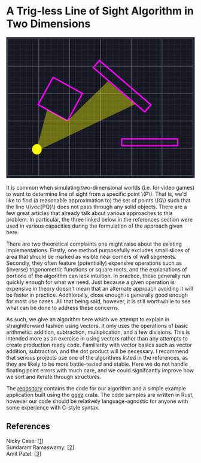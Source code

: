 # A Trig-less Line of Sight Algorithm in Two Dimensions

![Line of Sight Example](./images/example.png "An example of what we are trying to do")

It is common when simulating two-dimensional worlds (i.e. for video games) to want to determine line of sight from a specific point \\(P\\). That is, we'd like to find (a reasonable approximation to) the set of points \\(Q\\) such that the line \\(\vec{PQ}\\) does not pass through any solid objects. There are a few great articles that already talk about various approaches to this problem. In particular, the three linked below in the references section were used in various capacities during the formulation of the approach given here.

There are two theoretical complaints one might raise about the existing implementations. Firstly, one method purposefully excludes small slices of area that should be marked as visible near corners of wall segments. Secondly, they often feature (potentially) expensive operations such as (inverse) trigonometric functions or square roots, and the explanations of portions of the algorithm can lack intuition. In practice, these generally run quickly enough for what we need. Just because a given operation is expensive in theory doesn't mean that an alternate approach avoiding it will be faster in practice. Additionally, close enough is generally good enough for most use cases. All that being said, however, it is still worthwhile to see what can be done to address these concerns.

As such, we give an algorithm here which we attempt to explain in straightforward fashion using vectors. It only uses the operations of basic arithmetic: addition, subtraction, multiplication, and a few divisions. This is intended more as an exercise in using vectors rather than any attempts to create production ready code. Familiarity with vector basics such as vector addition, subtraction, and the dot product will be necessary. I recommend that serious projects use one of the algorithms listed in the references, as they are likely to be more battle-tested and stable. Here we do not handle floating point errors with much care, and we could signifcantly improve how we sort and iterate through structures.

The [repository](https://github.com/basstabs/2d-line-of-sight) contains the code for our algorithm and a simple example application built using the [ggez](https://crates.io/crates/ggez) crate. The code samples are written in Rust, however our code should be relatively language-agnostic for anyone with some experience with C-style syntax. 

## References

Nicky Case: [[1](https://ncase.me/sight-and-light/)]  
Sundaram Ramaswamy: [[2](https://legends2k.github.io/2d-fov/design.html)]  
Amit Patel: [[3](https://www.redblobgames.com/articles/visibility/)]  


